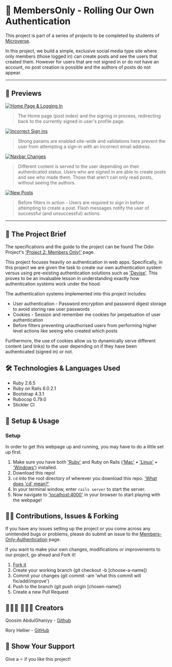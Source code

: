 # 🔐 MembersOnly - Rolling Our Own Authentication

This project is part of a series of projects to be completed by students of [Microverse](https://www.microverse.org/).

In this project, we build a simple, exclusive social media type site where only members (those logged in) can create posts and see the users that created them. However for users that are not signed in or do not have an account, no post creation is possible and the authors of posts do not appear.

***********

## 🎥 Previews
<p align="center" >

<a href="Previews/home&login.gif" target="_blank"> <img alt="Home Page & Logging In" src="Previews/home&login.gif"/></a>

> The Home page (post index) and the signing in process, redirecting back to the currently signed in user's profile page.


<a href="Previews/incorrect_signin" target="_blank"> <img alt="Incorrect Sign ins" src="Previews/incorrect_signin"/></a>

> Strong params are enabled site-wide and validations here prevent the user from attempting a sign-in with an incorrect email address.


<a href="Previews/navbar_changes" target="_blank"> <img alt="Navbar Changes" src="Previews/navbar_changes"/></a>

> Different content is served to the user depending on their authenticated status. Users who are signed in are able to create posts and see who made them. Those that aren't can only read posts, without seeing the authors.


<a href="Previews/new_post_creation" target="_blank"> <img alt="New Posts" src="Previews/new_post_creation"/></a>

> Before filters in action - Users are required to sign in before attempting to create a post. Flash messages notify the user of successful (and unsuccessful) actions.
</p>

*******

## 🎯 The Project Brief

The specifications and the guide to the project can be found The Odin Project's ['Project 2: Members Only!'](https://www.theodinproject.com/courses/ruby-on-rails/lessons/authentication) page.

This project focuses heavily on authentication in web apps. Specifically, in this project we are given the task to create our own authentication system versus using pre-existing authentication solutions such as ['Devise'](https://github.com/heartcombo/devise). This proves to be an invaluable lesson in understanding exactly how authentication systems work under the hood.

The authentication systems implemented into this project includes:
  - User authentication - Password encryption and password digest storage to avoid storing raw user passwords
  - Cookies - Session and remember me cookies for perpetuation of user authentication
  - Before filters preventing unauthorised users from performing higher level actions like seeing who created which posts

Furthermore, the use of cookies allow us to dynamically serve different content (and links) to the user depending on if they have been authenticated (signed in) or not.

## 🛠️ Technologies & Languages Used

- Ruby 2.6.5
- Ruby on Rails 6.0.2.1
- Bootstrap 4.3.1
- Rubocop 0.79.0
- Stickler CI

## 🔰 Setup & Usage

### Setup
In order to get this webpage up and running, you may have to do a little set up first.
  1. Make sure you have both ['Ruby'](https://www.ruby-lang.org/en/documentation/installation/) and Ruby on Rails (['Mac'](https://gorails.com/setup/osx/10.15-catalina) • ['Linux'](https://gorails.com/setup/ubuntu/19.10) • ['Windows'](https://gorails.com/setup/windows/10)) installed.
  2. Download this repo!
  3. `cd` into the root directory of wherever you download this repo. ['What does 'cd' mean?'](https://www.macworld.com/article/2042378/master-the-command-line-navigating-files-and-folders.html)
  4. In your terminal window, enter `rails server` to start the server.
  5. Now navigate to ['localhost:4000'](localhost:4000) in your browser to start playing with the webpage!

## 🕺🏽 Contributions, Issues & Forking

If you have any issues setting up the project or you come across any unintended bugs or problems, please do submit an issue to the [Members-Only-Authentication](https://github.com/Rhelli/Members-Only-Authentication/issues) page.

If you want to make your own changes, modifications or improvements to our project, go ahead and Fork it!
1. [Fork it](https://github.com/Rhelli/Members-Only-Authentication/fork)
2. Create your working branch (git checkout -b [choose-a-name])
3. Commit your changes (git commit -am 'what this commit will fix/add/improve')
4. Push to the branch (git push origin [chosen-name])
5. Create a new Pull Request

## 👨🏽‍💻 💂🏽‍♂️ Creators

Qoosim AbdulGhaniyy - [Github](https://github.com/Qoosim)

Rory Hellier - [GitHub](https://github.com/Rhelli)

## 🎁 Show Your Support

Give a ⭐️ if you like this project!